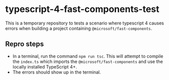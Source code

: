 # typescript-4-fast-components-test
This is a temporary repository to tests a scenario where typescript 4 causes errors when building a project containing `@microsoft/fast-components`.

## Repro steps

- In a terminal, run the command `npm run tsc`. This will attempt to compile the `index.ts` which imports the `@microsoft/fast-components` and use the locally installed TypeScript 4+.
- The errors should show up in the terminal.
